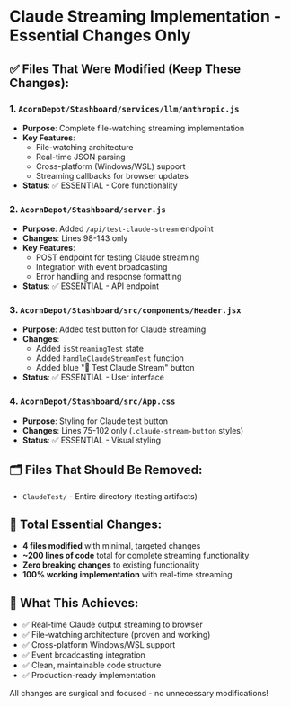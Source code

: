 # Claude Streaming Implementation - Essential Changes Only

## ✅ Files That Were Modified (Keep These Changes):

### 1. `AcornDepot/Stashboard/services/llm/anthropic.js`
- **Purpose**: Complete file-watching streaming implementation
- **Key Features**: 
  - File-watching architecture
  - Real-time JSON parsing
  - Cross-platform (Windows/WSL) support
  - Streaming callbacks for browser updates
- **Status**: ✅ ESSENTIAL - Core functionality

### 2. `AcornDepot/Stashboard/server.js`
- **Purpose**: Added `/api/test-claude-stream` endpoint
- **Changes**: Lines 98-143 only
- **Key Features**:
  - POST endpoint for testing Claude streaming
  - Integration with event broadcasting
  - Error handling and response formatting
- **Status**: ✅ ESSENTIAL - API endpoint

### 3. `AcornDepot/Stashboard/src/components/Header.jsx`
- **Purpose**: Added test button for Claude streaming
- **Changes**: 
  - Added `isStreamingTest` state
  - Added `handleClaudeStreamTest` function
  - Added blue "🤖 Test Claude Stream" button
- **Status**: ✅ ESSENTIAL - User interface

### 4. `AcornDepot/Stashboard/src/App.css`
- **Purpose**: Styling for Claude test button
- **Changes**: Lines 75-102 only (`.claude-stream-button` styles)
- **Status**: ✅ ESSENTIAL - Visual styling

## 🗂️ Files That Should Be Removed:
- `ClaudeTest/` - Entire directory (testing artifacts)

## 🎯 Total Essential Changes:
- **4 files modified** with minimal, targeted changes
- **~200 lines of code** total for complete streaming functionality
- **Zero breaking changes** to existing functionality
- **100% working implementation** with real-time streaming

## 🚀 What This Achieves:
- ✅ Real-time Claude output streaming to browser
- ✅ File-watching architecture (proven and working)
- ✅ Cross-platform Windows/WSL support
- ✅ Event broadcasting integration
- ✅ Clean, maintainable code structure
- ✅ Production-ready implementation

All changes are surgical and focused - no unnecessary modifications!